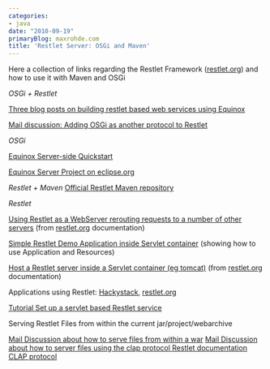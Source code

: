 ```yaml
---
categories:
- java
date: "2010-09-19"
primaryBlog: maxrohde.com
title: 'Restlet Server: OSGi and Maven'
---
```


Here a collection of links regarding the Restlet Framework ([restlet.org](http://restlet.org)) and how to use it with Maven and OSGi

_OSGi + Restlet_

[Three blog posts on building restlet based web services using Equinox](http://blog.wolfgang-werner.net/building-on-equinox-and-restlet-1/)

[Mail discussion: Adding OSGi as another protocol to Restlet](http://osdir.com/ml/java.restlet/2008-05/msg00050.html)

_OSGi_

[Equinox Server-side Quickstart](http://www.eclipse.org/equinox/server/http_quickstart.php)

[Equinox Server Project on eclipse.org](http://www.eclipse.org/equinox/server/)

_Restlet + Maven_ [Official Restlet Maven repository](http://www.restlet.org/downloads/maven)

_Restlet_

[Using Restlet as a WebServer rerouting requests to a number of other servers](http://wiki.restlet.org/docs_2.0/13-restlet/24-restlet/182-restlet.html) (from [restlet.org](http://restlet.org) documentation)

[Simple Restlet Demo Application inside Servlet container](http://danilogurovich.wordpress.com/2008/09/23/a-simple-restlet-demo-application/) (showing how to use Application and Resources)

[Host a Restlet server inside a Servlet container (eg tomcat)](http://wiki.restlet.org/docs_2.0/13-restlet/275-restlet/312-restlet.html) (from [restlet.org](http://restlet.org) documentation)

Applications using Restlet: [Hackystack](http://excitedcuriosity.wordpress.com/2007/05/04/4h-with-philip/), [restlet.org](http://restlet.org)

[Tutorial Set up a servlet based Restlet service](http://vatsalad.wordpress.com/2010/01/13/how-to-setup-a-servlet-based-restlet-webservice/)

Serving Restlet Files from within the current jar/project/webarchive

[Mail Discussion about how to serve files from within a war](http://restlet-discuss.1400322.n2.nabble.com/Server-side-includes-for-org-restlet-resource-Directory-td4860119.html) [Mail Discussion about how to server files using the clap protocol Restlet documentation CLAP protocol](http://www.mail-archive.com/discuss@restlet.tigris.org/msg05336.html)